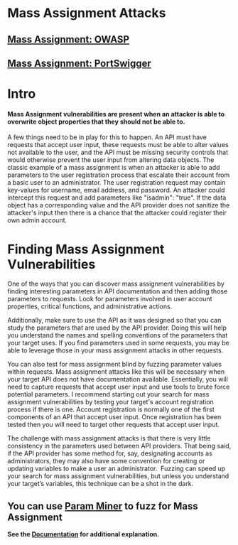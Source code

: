 
# Mass Assignment Attacks

## [Mass Assignment: OWASP](https://owasp.org/API-Security/editions/2019/en/0xa6-mass-assignment/)
## [Mass Assignment: PortSwigger](https://portswigger.net/web-security/api-testing#mass-assignment-vulnerabilities)

# Intro 

#### Mass Assignment vulnerabilities are present when an attacker is able to overwrite object properties that they should not be able to. 
A few things need to be in play for this to happen. An API must have requests that accept user input, these requests must be able to alter values not available to the user, 
and the API must be missing security controls that would otherwise prevent the user input from altering data objects. 
The classic example of a mass assignment is when an attacker is able to add parameters to the user registration process that escalate their account from a basic user to an administrator. 
The user registration request may contain key-values for username, email address, and password. 
An attacker could intercept this request and add parameters like "isadmin": "true". 
If the data object has a corresponding value and the API provider does not sanitize the attacker's input then there is a chance that the attacker could register their own admin account.

# Finding Mass Assignment Vulnerabilities

One of the ways that you can discover mass assignment vulnerabilities by finding interesting parameters in API documentation and then adding those parameters to requests. 
Look for parameters involved in user account properties, critical functions, and administrative actions.

Additionally, make sure to use the API as it was designed so that you can study the parameters that are used by the API provider. 
Doing this will help you understand the names and spelling conventions of the parameters that your target uses. 
If you find parameters used in some requests, you may be able to leverage those in your mass assignment attacks in other requests. 

You can also test for mass assignment blind by fuzzing parameter values within requests. 
Mass assignment attacks like this will be necessary when your target API does not have documentation available. 
Essentially, you will need to capture requests that accept user input and use tools to brute force potential parameters. 
I recommend starting out your search for mass assignment vulnerabilities by testing your target's account registration process if there is one. 
Account registration is normally one of the first components of an API that accept user input. 
Once registration has been tested then you will need to target other requests that accept user input. 


The challenge with mass assignment attacks is that there is very little consistency in the parameters used between API providers. 
That being said, if the API provider has some method for, say, designating accounts as administrators, they may also have some convention for creating or updating variables to make a user an administrator. 
Fuzzing can speed up your search for mass assignment vulnerabilities, but unless you understand your target’s variables, this technique can be a shot in the dark. 

## You can use [Param Miner](https://portswigger.net/bappstore/17d2949a985c4b7ca092728dba871943) to fuzz for Mass Assignment 
**See the [Documentation](https://github.com/nikitastupin/param-miner-doc) for additional explanation.**
